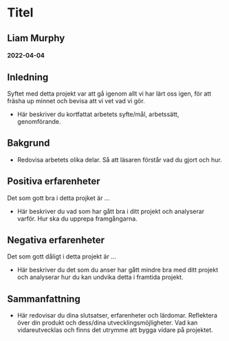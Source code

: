 # Titel
## Liam Murphy 
#### 2022-04-04

## Inledning
Syftet med detta projekt var att gå igenom allt vi har lärt oss igen, för att fräsha up minnet och bevisa att vi vet vad vi gör.


* Här beskriver du kortfattat arbetets syfte/mål, arbetssätt, genomförande.

## Bakgrund
* Redovisa arbetets olika delar. Så att läsaren förstår vad du gjort och hur.

## Positiva erfarenheter
Det som gott bra i detta projket är ...

* Här beskriver du vad som har gått bra i ditt projekt och analyserar varför. Hur ska du upprepa framgångarna.

## Negativa erfarenheter
Det som gott dåligt i detta projekt är ...

* Här beskriver du det som du anser har gått mindre bra med ditt projekt och analyserar hur du kan undvika detta i framtida projekt.

## Sammanfattning
* Här redovisar du dina slutsatser, erfarenheter och lärdomar. Reflektera över din produkt och dess/dina utvecklingsmöjligheter. Vad kan vidareutvecklas och finns det utrymme att bygga vidare på projektet.